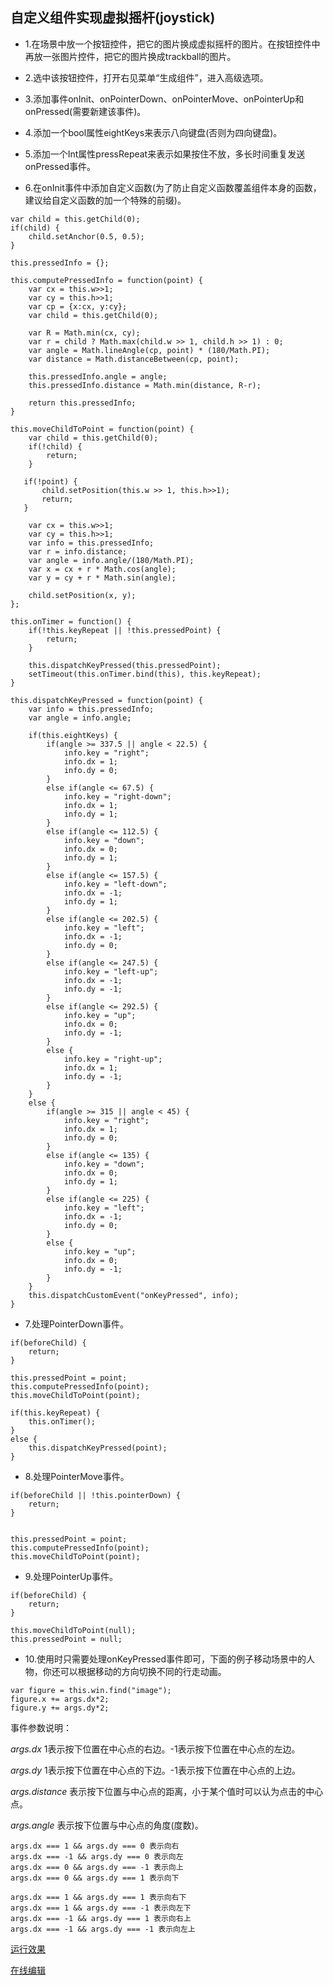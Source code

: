 自定义组件实现虚拟摇杆(joystick)
----------------------------------------

* 1.在场景中放一个按钮控件，把它的图片换成虚拟摇杆的图片。在按钮控件中再放一张图片控件，把它的图片换成trackball的图片。

* 2.选中该按钮控件，打开右见菜单“生成组件”，进入高级选项。

* 3.添加事件onInit、onPointerDown、onPointerMove、onPointerUp和onPressed(需要新建该事件)。

* 4.添加一个bool属性eightKeys来表示八向键盘(否则为四向键盘)。

* 5.添加一个Int属性pressRepeat来表示如果按住不放，多长时间重复发送onPressed事件。

* 6.在onInit事件中添加自定义函数(为了防止自定义函数覆盖组件本身的函数，建议给自定义函数的加一个特殊的前缀)。
```
var child = this.getChild(0);
if(child) { 
    child.setAnchor(0.5, 0.5);
}

this.pressedInfo = {};
 
this.computePressedInfo = function(point) {
    var cx = this.w>>1;
    var cy = this.h>>1;
    var cp = {x:cx, y:cy};
    var child = this.getChild(0);
    
    var R = Math.min(cx, cy);
    var r = child ? Math.max(child.w >> 1, child.h >> 1) : 0;   
    var angle = Math.lineAngle(cp, point) * (180/Math.PI);
    var distance = Math.distanceBetween(cp, point);
    
    this.pressedInfo.angle = angle;
    this.pressedInfo.distance = Math.min(distance, R-r);
    
    return this.pressedInfo;
}

this.moveChildToPoint = function(point) {
    var child = this.getChild(0);
    if(!child) { 
        return;
    }
   
   if(!point) {
       child.setPosition(this.w >> 1, this.h>>1);
       return;
   }

    var cx = this.w>>1;
    var cy = this.h>>1;
    var info = this.pressedInfo;
    var r = info.distance;
    var angle = info.angle/(180/Math.PI);
    var x = cx + r * Math.cos(angle);
    var y = cy + r * Math.sin(angle);   
    
    child.setPosition(x, y);
};

this.onTimer = function() {
    if(!this.keyRepeat || !this.pressedPoint) {
        return;
    }
    
    this.dispatchKeyPressed(this.pressedPoint);
    setTimeout(this.onTimer.bind(this), this.keyRepeat);
}

this.dispatchKeyPressed = function(point) {
    var info = this.pressedInfo;
    var angle = info.angle;
    
    if(this.eightKeys) {
        if(angle >= 337.5 || angle < 22.5) {
            info.key = "right";
            info.dx = 1;
            info.dy = 0;
        }
        else if(angle <= 67.5) {
            info.key = "right-down";
            info.dx = 1;
            info.dy = 1;
        }
        else if(angle <= 112.5) {
            info.key = "down";
            info.dx = 0;
            info.dy = 1;
        }  
        else if(angle <= 157.5) {
            info.key = "left-down";
            info.dx = -1;
            info.dy = 1;
        }     
        else if(angle <= 202.5) {
            info.key = "left";
            info.dx = -1;
            info.dy = 0;
        }  
        else if(angle <= 247.5) {
            info.key = "left-up";
            info.dx = -1;
            info.dy = -1;
        }
        else if(angle <= 292.5) {
            info.key = "up";
            info.dx = 0;
            info.dy = -1;
        }        
        else {
            info.key = "right-up";
            info.dx = 1;
            info.dy = -1;            
        }
    }
    else {
        if(angle >= 315 || angle < 45) {
            info.key = "right";
            info.dx = 1;
            info.dy = 0;
        }
        else if(angle <= 135) {
            info.key = "down";
            info.dx = 0;
            info.dy = 1;
        }  
        else if(angle <= 225) {
            info.key = "left";
            info.dx = -1;
            info.dy = 0;
        }  
        else {
            info.key = "up";
            info.dx = 0;
            info.dy = -1;
        }        
    }
    this.dispatchCustomEvent("onKeyPressed", info);
}
```

* 7.处理PointerDown事件。
```
if(beforeChild) {
    return;
}

this.pressedPoint = point;
this.computePressedInfo(point);
this.moveChildToPoint(point);

if(this.keyRepeat) {
    this.onTimer();
}
else {
    this.dispatchKeyPressed(point);
}
```

* 8.处理PointerMove事件。
```
if(beforeChild || !this.pointerDown) {
    return;
}


this.pressedPoint = point;
this.computePressedInfo(point);
this.moveChildToPoint(point);
```
* 9.处理PointerUp事件。
```
if(beforeChild) {
    return;
}

this.moveChildToPoint(null);
this.pressedPoint = null;
```

* 10.使用时只需要处理onKeyPressed事件即可，下面的例子移动场景中的人物，你还可以根据移动的方向切换不同的行走动画。
```
var figure = this.win.find("image");
figure.x += args.dx*2;
figure.y += args.dy*2;
```

事件参数说明：

_args.dx_ 1表示按下位置在中心点的右边。-1表示按下位置在中心点的左边。

_args.dy_ 1表示按下位置在中心点的下边。-1表示按下位置在中心点的上边。

_args.distance_ 表示按下位置与中心点的距离，小于某个值时可以认为点击的中心点。

_args.angle_ 表示按下位置与中心点的角度(度数)。
```
args.dx === 1 && args.dy === 0 表示向右
args.dx === -1 && args.dy === 0 表示向左
args.dx === 0 && args.dy === -1 表示向上
args.dx === 0 && args.dy === 1 表示向下

args.dx === 1 && args.dy === 1 表示向右下
args.dx === 1 && args.dy === -1 表示向左下
args.dx === -1 && args.dy === 1 表示向右上
args.dx === -1 && args.dy === -1 表示向左上
```

[运行效果](http://studio.holaverse.com/apprun.html?appid=previewgithubdrawapp8-cn_release908483a0-c6d7-11e5-b7ca-5b9b8a3da8ed)

[在线编辑](http://studio.holaverse.com/gamebuilder.php?appid=previewgithubdrawapp8-cn_release908483a0-c6d7-11e5-b7ca-5b9b8a3da8ed)
